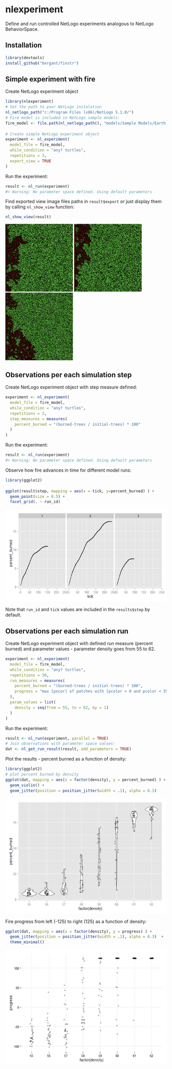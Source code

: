 


# nlexperiment
Define and run controlled NetLogo experiments
  analogous to NetLogo BehaviorSpace.

## Installation

```r
library(devtools)
install_github("bergant/finstr")
```










## Simple experiment with fire
Create NetLogo experiment object

```r
library(nlexperiment)
# Set the path to your NetLogo instalation
nl_netlogo_path("c:/Program Files (x86)/NetLogo 5.1.0/") 
# Fire model is included in NetLogo sample models:
fire_model <- file.path(nl_netlogo_path(), "models/Sample Models/Earth Science/Fire.nlogo")

# Create simple NetLogo experiment object
experiment <- nl_experiment(
  model_file = fire_model, 
  while_condition = "any? turtles",
  repetitions = 3,
  export_view = TRUE
)
```

Run the experiment:

```r
result <- nl_run(experiment)
#> Warning: No parameter space defined. Using default parameters
```

Find exported view image files paths in `result$export` or just display them by calling `nl_show_view` function:

```r
nl_show_view(result)
```

![](img/README-model_view-1.png) ![](img/README-model_view-2.png) ![](img/README-model_view-3.png) 










## Observations per each simulation step
Create NetLogo experiment object with step measure defined:

```r
experiment <- nl_experiment(
  model_file = fire_model, 
  while_condition = "any? turtles",
  repetitions = 3,
  step_measures = measures(
    percent_burned = "(burned-trees / initial-trees) * 100"
  )
)
```

Run the experiment:

```r
result <- nl_run(experiment)
#> Warning: No parameter space defined. Using default parameters
```

Observe how fire advances in time for different model runs:

```r
library(ggplot2)

ggplot(result$step, mapping = aes(x = tick, y=percent_burned) ) + 
  geom_point(size = 0.5) +
  facet_grid(. ~ run_id)
```

![](img/README-model_step_plot-1.png) 

Note that `run_id` and `tick` values are included in the `results$step` by default.









## Observations per each simulation run
Create NetLogo experiment object with defined *run* measure (percent burned)
and parameter values - parameter density goes from 55 to 62.

```r
experiment <- nl_experiment(
  model_file = fire_model, 
  while_condition = "any? turtles",
  repetitions = 30,
  run_measures = measures(
    percent_burned = "(burned-trees / initial-trees) * 100",
    progress = "max [pxcor] of patches with [pcolor > 0 and pcolor < 55]"
  ),
  param_values = list(
    density = seq(from = 55, to = 62, by = 1)
  )
)
```

Run the experiment:

```r
result <- nl_run(experiment, parallel = TRUE)
# Join observations with parameter space values:
dat <- nl_get_run_result(result, add_parameters = TRUE)
```

Plot the results - percent burned as a function of density:

```r
library(ggplot2)
# plot percent burned by density
ggplot(dat, mapping = aes(x = factor(density), y = percent_burned) ) + 
  geom_violin() +
  geom_jitter(position = position_jitter(width = .1), alpha = 0.3) 
```

![](img/README-plot_run_density-1.png) 

Fire progress from left (-125) to right (125) as a function of density:

```r
ggplot(dat, mapping = aes(x = factor(density), y = progress) ) + 
  geom_jitter(position = position_jitter(width = .1), alpha = 0.3)  +
  theme_minimal()
```

![](img/README-plot_run_rightmost-1.png) 




